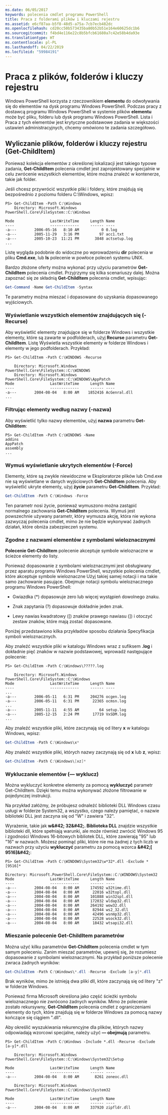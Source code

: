 ```yaml
---
ms.date: 06/05/2017
keywords: polecenia cmdlet programu PowerShell
title: Praca z folderami plików i kluczami rejestru
ms.assetid: e6cf87aa-b5f8-48d5-a75a-7cb7ecb482dc
ms.openlocfilehash: cd20cc50b573435ba80b52b51e164e60625dc1b6
ms.sourcegitcommit: f4bd4e116e22c8b5bfcb61680a7c42e58b4da93e
ms.translationtype: HT
ms.contentlocale: pl-PL
ms.lasthandoff: 04/22/2019
ms.locfileid: "59984191"
---
```

# <a name="working-with-files-folders-and-registry-keys"></a>Praca z plików, folderów i kluczy rejestru

Windows PowerShell korzysta z rzeczownikiem **elementu** do odwoływania się do elementów na dysk programu Windows PowerShell. Podczas pracy z dostawcą programu Windows PowerShell w systemie plików **elementu** może być pliku, folderu lub dysk programu Windows PowerShell. Lista i Praca z tych elementów jest krytyczne podstawowe zadania w większości ustawień administracyjnych, chcemy omówiono te zadania szczegółowo.

## <a name="enumerating-files-folders-and-registry-keys-get-childitem"></a>Wyliczanie plików, folderów i kluczy rejestru (Get-ChildItem)

Ponieważ kolekcja elementów z określonej lokalizacji jest takiego typowe zadania, **Get-ChildItem** polecenia cmdlet jest zaprojektowany specjalnie w celu zwrócenie wszystkich elementów, które można znaleźć w kontenerze, takie jak folder.

Jeśli chcesz przywrócić wszystkie pliki i foldery, które znajdują się bezpośrednio z poziomu folderu C:\\Windows, wpisz:

```
PS> Get-ChildItem -Path C:\Windows
    Directory: Microsoft.Windows PowerShell.Core\FileSystem::C:\Windows

Mode                LastWriteTime     Length Name
----                -------------     ------ ----
-a---        2006-05-16   8:10 AM          0 0.log
-a---        2005-11-29   3:16 PM         97 acc1.txt
-a---        2005-10-23  11:21 PM       3848 actsetup.log
...
```

Listę wygląda podobnie do widoczne po wprowadzeniu **dir** polecenia w pliku **Cmd.exe**, lub **ls** polecenie w powłoce poleceń systemu UNIX.

Bardzo złożone oferty można wykonać przy użyciu parametrów **Get-ChildItem** polecenia cmdlet. Przyjrzymy się kilka scenariuszy dalej. Można zapoznać się ze składnią **Get-ChildItem** polecenia cmdlet, wpisując:

```powershell
Get-Command -Name Get-ChildItem -Syntax
```

Te parametry można mieszać i dopasowane do uzyskania dopasowanego wyjściowych.

### <a name="listing-all-contained-items--recurse"></a>Wyświetlanie wszystkich elementów znajdujących się (-Recurse)

Aby wyświetlić elementy znajdujące się w folderze Windows i wszystkie elementy, które są zawarte w podfolderach, użyj **Recurse** parametru **Get-ChildItem**. Listę Wyświetla wszystkie elementy w folderze Windows i elementy w jego podfolderach. Przykład:

```
PS> Get-ChildItem -Path C:\WINDOWS -Recurse

    Directory: Microsoft.Windows PowerShell.Core\FileSystem::C:\WINDOWS
    Directory: Microsoft.Windows PowerShell.Core\FileSystem::C:\WINDOWS\AppPatch
Mode                LastWriteTime     Length Name
----                -------------     ------ ----
-a---        2004-08-04   8:00 AM    1852416 AcGenral.dll
...
```

### <a name="filtering-items-by-name--name"></a>Filtrując elementy według nazwy (-nazwa)

Aby wyświetlić tylko nazwy elementów, użyj **nazwa** parametru **Get-Childitem**:

```
PS> Get-ChildItem -Path C:\WINDOWS -Name
addins
AppPatch
assembly
...
```

### <a name="forcibly-listing-hidden-items--force"></a>Wymuś wyświetlanie ukrytych elementów (-Force)

Elementy, które są zwykle niewidoczne w Eksploratorze plików lub Cmd.exe nie są wyświetlane w danych wyjściowych **Get-ChildItem** polecenia. Aby wyświetlić ukryte elementy, użyj **życie** parametru **Get-ChildItem**. Przykład:

```powershell
Get-ChildItem -Path C:\Windows -Force
```

Ten parametr nosi życie, ponieważ wymuszono można zastąpić normalnego zachowania **Get-ChildItem** polecenia. Wymuś jest powszechnie używany parametr, który wymusza akcję, która nie wykona zazwyczaj polecenia cmdlet, mimo że nie będzie wykonywać żadnych działań, które obniża zabezpieczeń systemu.

### <a name="matching-item-names-with-wildcards"></a>Zgodne z nazwami elementów z symbolami wieloznacznymi

**Polecenie Get-ChildItem** polecenie akceptuje symbole wieloznaczne w ścieżce elementy do listy.

Ponieważ dopasowanie z symbolami wieloznacznymi jest obsługiwany przez aparatu programu Windows PowerShell, wszystkie polecenia cmdlet, które akceptuje symbole wieloznaczne Użyj takiej samej notacji i ma takie samo zachowanie pasujące. Obejmuje notacji symbolu wieloznacznego programu Windows PowerShell:

- Gwiazdka (\*) dopasowuje zero lub więcej wystąpień dowolnego znaku.

- Znak zapytania (?) dopasowuje dokładnie jeden znak.

- Lewy nawias kwadratowy (\[) znaków prawego nawiasu (]) i otoczyć zestaw znaków, które mają zostać dopasowane.

Poniżej przedstawiono kilka przykładów sposobu działania Specyfikacja symboli wieloznacznych.

Aby znaleźć wszystkie pliki w katalogu Windows wraz z sufiksem **.log** i dokładnie pięć znaków w nazwie podstawowej, wprowadź następujące polecenie:

```
PS> Get-ChildItem -Path C:\Windows\?????.log

    Directory: Microsoft.Windows PowerShell.Core\FileSystem::C:\Windows
Mode                LastWriteTime     Length Name
----                -------------     ------ ----
...
-a---        2006-05-11   6:31 PM     204276 ocgen.log
-a---        2006-05-11   6:31 PM      22365 ocmsn.log
...
-a---        2005-11-11   4:55 AM         64 setup.log
-a---        2005-12-15   2:24 PM      17719 VxSDM.log
...
```

Aby znaleźć wszystkie pliki, które zaczynają się od litery **x** w katalogu Windows, wpisz:

```powershell
Get-ChildItem -Path C:\Windows\x*
```

Aby znaleźć wszystkie pliki, których nazwy zaczynają się od **x** lub **z**, wpisz:

```powershell
Get-ChildItem -Path C:\Windows\[xz]*
```

### <a name="excluding-items--exclude"></a>Wykluczanie elementów (— wyklucz)

Można wykluczyć konkretne elementy za pomocą **wykluczyć** parametr Get-ChildItem. Dzięki temu można wykonywać złożone filtrowanie w pojedynczej instrukcji.

Na przykład załóżmy, że próbujesz odnaleźć biblioteki DLL Windows czasu usługi w folderze System32, a wszystko, czego należy pamiętać, o nazwie biblioteki DLL jest zaczyna się od "W" i zawiera "32".

Wyrażenie, takie jak **w\&#42; 32\&#42;. Biblioteka DLL** znajdzie wszystkie biblioteki dll, które spełniają warunki, ale może również zwrócić Windows 95 i zgodności Windows 16-bitowych bibliotek DLL, które zawierają "95" lub "16" w nazwach. Możesz pominąć pliki, które nie ma żadnej z tych liczb w nazwach przy użyciu **wykluczyć** parametru za pomocą wzorca  **\&#42;\[ 9516]\&#42;**:

```
PS> Get-ChildItem -Path C:\WINDOWS\System32\w*32*.dll -Exclude *[9516]*

Directory: Microsoft.PowerShell.Core\FileSystem::C:\WINDOWS\System32
Mode                LastWriteTime     Length Name
----                -------------     ------ ----
-a---        2004-08-04   8:00 AM     174592 w32time.dll
-a---        2004-08-04   8:00 AM      22016 w32topl.dll
-a---        2004-08-04   8:00 AM     101888 win32spl.dll
-a---        2004-08-04   8:00 AM     172032 wldap32.dll
-a---        2004-08-04   8:00 AM     264192 wow32.dll
-a---        2004-08-04   8:00 AM      82944 ws2_32.dll
-a---        2004-08-04   8:00 AM      42496 wsnmp32.dll
-a---        2004-08-04   8:00 AM      22528 wsock32.dll
-a---        2004-08-04   8:00 AM      18432 wtsapi32.dll
```

### <a name="mixing-get-childitem-parameters"></a>Mieszanie polecenie Get-ChildItem parametrów

Można użyć kilku parametrów **Get-ChildItem** polecenia cmdlet w tym samym poleceniu. Zanim mieszać parametrów, upewnij się, że rozumiesz dopasowanie z symbolami wieloznacznymi. Na przykład poniższe polecenie zwraca żadnych wyników:

```powershell
Get-ChildItem -Path C:\Windows\*.dll -Recurse -Exclude [a-y]*.dll
```

Brak wyników, mimo że istnieją dwa pliki dll, które zaczynają się od litery "z" w folderze Windows.

Ponieważ firma Microsoft określona jako część ścieżki symbolu wieloznacznego nie zwrócono żadnych wyników. Mimo że polecenie zostało rekursywny, **Get-ChildItem** polecenia cmdlet z ograniczeniami elementy do tych, które znajdują się w folderze Windows za pomocą nazwy kończące się ciągiem ".dll".

Aby określić wyszukiwania rekurencyjne dla plików, których nazwy odpowiadają wzorcowi specjalne, należy użyć **— obejmują** parametru.

```
PS> Get-ChildItem -Path C:\Windows -Include *.dll -Recurse -Exclude [a-y]*.dll

    Directory: Microsoft.Windows PowerShell.Core\FileSystem::C:\Windows\System32\Setup

Mode                LastWriteTime     Length Name
----                -------------     ------ ----
-a---        2004-08-04   8:00 AM       8261 zoneoc.dll

    Directory: Microsoft.Windows PowerShell.Core\FileSystem::C:\Windows\System32

Mode                LastWriteTime     Length Name
----                -------------     ------ ----
-a---        2004-08-04   8:00 AM     337920 zipfldr.dll
```